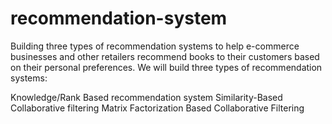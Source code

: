 # recommendation-system
Building three types of recommendation systems to help e-commerce businesses and other retailers recommend books to their customers based on their personal preferences.
We will build three types of recommendation systems:

Knowledge/Rank Based recommendation system
Similarity-Based Collaborative filtering
Matrix Factorization Based Collaborative Filtering
